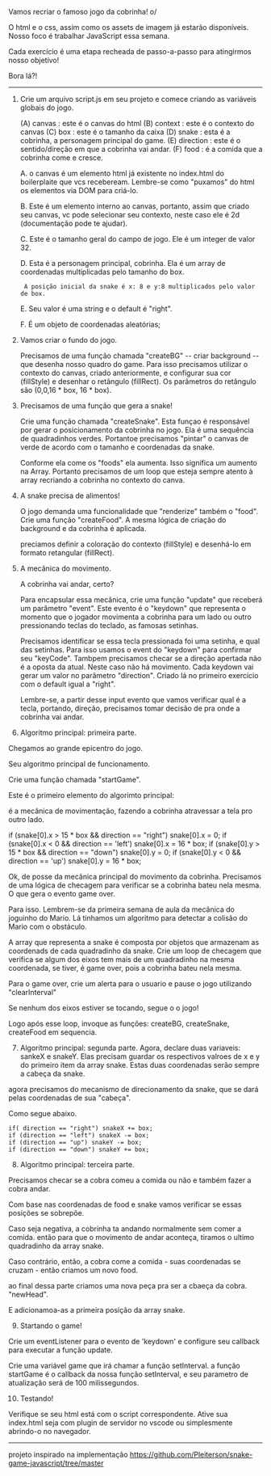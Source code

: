 Vamos recriar o famoso jogo da cobrinha! o/


O html e o css, assim como os assets de imagem já estarão disponíveis.
Nosso foco é trabalhar JavaScript essa semana.

Cada exercício é uma etapa recheada de passo-a-passo para atingirmos nosso objetivo!

Bora lá?!



______________________________________________



1. Crie um arquivo script.js em seu projeto e comece criando as variáveis globais do jogo.

    (A) canvas : este é o canvas do html
    (B) context : este é o contexto do canvas
    (C) box : este é o tamanho da caixa 
    (D) snake : esta é a cobrinha, a personagem principal do game.
    (E) direction : este é o sentido/direção em que a cobrinha vai andar.
    (F) food : é a comida que a cobrinha come e cresce.

    A. o canvas é um elemento html já existente no index.html do boilerplaite que vcs recebeream. Lembre-se como "puxamos" do html os elementos via DOM para criá-lo.

    B. Este é um elemento interno ao canvas, portanto, assim que criado seu canvas, vc pode selecionar seu contexto, neste caso ele é 2d (documentação pode te ajudar).

    C. Este é o tamanho geral do campo de jogo. Ele é um integer de valor 32.

    D. Esta é a personagem principal, cobrinha. Ela é um array de coordenadas multiplicadas pelo tamanho do box.

        A posição inicial da snake é x: 8 e y:8 multiplicados pelo valor de box.

    E. Seu valor é uma string e o default é "right".

    F. É um objeto de coordenadas aleatórias;

2. Vamos criar o fundo do jogo.

    Precisamos de uma função chamada "createBG" -- criar background --  que desenha nosso quadro do game.
    Para isso precisamos utilizar o contexto do canvas, criado anteriormente, e 
    configurar sua cor (fillStyle) e desenhar o retângulo (fillRect). Os parâmetros
    do retângulo são (0,0,16 * box, 16 * box).

3. Precisamos de uma função que gera a snake!

    Crie uma função chamada "createSnake". Esta funçao é responsável por gerar o posicionamento
    da cobrinha no jogo. Ela é uma sequência de quadradinhos verdes.
    Portantoe precisamos "pintar" o canvas de verde de acordo com o tamanho e coordenadas da snake.

    Conforme ela come os "foods" ela aumenta. Isso significa um aumento na Array.
    Portanto precisamos de um loop que esteja sempre atento à array recriando a cobrinha no contexto do canva.


4. A snake precisa de alimentos! 

    O jogo demanda uma funcionalidade que "renderize" também o "food".
    Crie uma função "createFood". A mesma lógica de criação do background e da cobrinha é aplicada.

    preciamos definir a coloração do contexto (fillStyle) e desenhá-lo em formato retangular (fillRect).

5. A mecânica do movimento.

    A cobrinha vai andar, certo?

    Para encapsular essa mecânica, crie uma função "update" que receberá um parâmetro "event".
    Este evento é o "keydown" que representa o momento que o jogador movimenta a cobrinha para um lado ou outro pressionando teclas do teclado, as famosas setinhas.

    Precisamos identificar se essa tecla pressionada foi uma setinha, e qual das setinhas.
    Para isso usamos o event do "keydown" para confirmar seu "keyCode". 
    Tambpem precisamos checar se a direção apertada não é a oposta da atual. Neste caso não há movimento.
    Cada keydown vai gerar um valor no parâmetro "direction". Criado lá no primeiro exercício com o default igual a "right".

    Lembre-se, a partir desse input evento que vamos verificar qual é a tecla, portando, direção, precisamos tomar decisão de pra onde a cobrinha vai andar.


6.  Algoritmo principal: primeira parte.

Chegamos ao grande epicentro do jogo.

Seu algoritmo principal de funcionamento.

Crie uma função chamada "startGame".

Este é o primeiro elemento do algorimto principal:

é a mecânica de movimentação, fazendo  a cobrinha atravessar a tela pro outro lado.

 if (snake[0].x > 15 * box && direction == "right") snake[0].x = 0;
 if (snake[0].x < 0 && direction == 'left') snake[0].x = 16 * box;
 if (snake[0].y > 15 * box && direction == "down") snake[0].y = 0;
 if (snake[0].y < 0 && direction == 'up') snake[0].y = 16 * box;


Ok, de posse da mecânica principal do movimento da cobrinha.
Precisamos de uma lógica de checagem para verificar se a cobrinha bateu nela mesma.
O que gera o evento game over.

Para isso. Lembrem-se da primeira semana de aula da mecânica do joguinho do Mario.
Lá tinhamos um algoritmo para detectar a colisão do Mario com o obstáculo.

A array que representa a snake é composta por objetos que armazenam as coordenads de cada quadradinho da snake. Crie um loop de checagem que verifica se algum dos eixos tem mais de um quadradinho na mesma coordenada, se tiver, é game over, pois a cobrinha bateu nela mesma. 

Para o game over, crie um alerta para o usuario e pause o jogo utilizando "clearInterval"

Se nenhum dos eixos estiver se tocando, segue o o jogo!

Logo após esse loop, invoque as funções: createBG, createSnake, createFood em sequencia.


7. Algoritmo principal: segunda parte.
Agora, declare duas variaveis: sankeX e snakeY. Elas precisam guardar os respectivos valroes de x e y do primeiro item da array snake. Estas duas coordenadas serão sempre a cabeça da snake.

agora precisamos do mecanismo de direcionamento da snake, que se dará pelas coordenadas
de sua "cabeça". 

Como segue abaixo.

    if( direction == "right") snakeX += box;
    if (direction == "left") snakeX -= box;
    if (direction == "up") snakeY -= box;
    if (direction == "down") snakeY += box;

8. Algoritmo principal: terceira parte.

Precisamos checar se a cobra comeu a comida ou não e também fazer a cobra andar.

Com base nas coordenadas de food e snake vamos verificar se essas posições se sobrepõe.

Caso seja negativa, a cobrinha ta andando normalmente sem comer a comida. então para 
que o movimento de andar aconteça, tiramos o ultimo quadradinho da array snake.

Caso contrário, então, a cobra come a comida - suas coordenadas se cruzam - então criamos um novo food.

ao final dessa parte criamos uma nova peça pra ser a cbaeça da cobra. "newHead".

E adicionamoa-as a primeira posição da array snake.


9. Startando o game!

Crie um eventListener para o evento de 'keydown' e configure seu callback para executar a função update.

Crie uma variável game que irá chamar a função setInterval. a função startGame é o callback da nossa função setInterval, e seu parametro de atualização será de 100 milissegundos.

10. Testando!

Verifique se seu html está com o script correspondente. Ative sua index.html seja com plugin de servidor no vscode ou simplesmente abrindo-o no navegador.



_________________

projeto inspirado na implementação 
https://github.com/Pleiterson/snake-game-javascript/tree/master